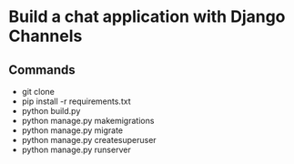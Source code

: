 # Build a chat application with Django Channels

## Commands
* git clone <this-repo-url>
* pip install -r requirements.txt
* python build.py
* python manage.py makemigrations
* python manage.py migrate
* python manage.py createsuperuser
* python manage.py runserver